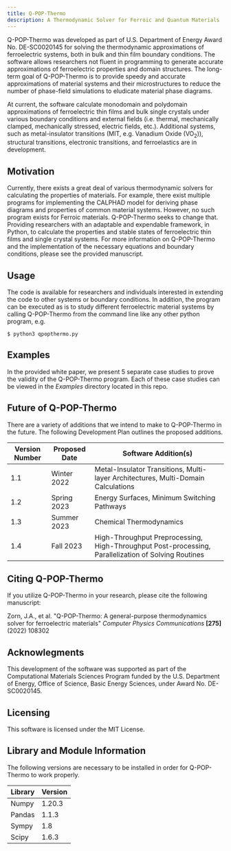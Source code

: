 ```yaml
---
title: Q-POP-Thermo
description: A Thermodynamic Solver for Ferroic and Quantum Materials
---
```


Q-POP-Thermo was developed as part of U.S. Department of Energy Award No. DE-SC0020145 for solving the thermodynamic approximations of ferroelectric systems, both in bulk and thin film boundary conditions. The software allows researchers not fluent in programming to generate accurate approximations of ferroelectric properties and domain structures. The long-term goal of Q-POP-Thermo is to provide speedy and accurate approximations of material systems and their microstructures to reduce the number of phase-field simulations to eludicate material phase diagrams.

At current, the software calculate monodomain and polydomain approximations of ferroelectric thin films and bulk single crystals under various boundary conditions and external fields (i.e. thermal, mechanically clamped, mechanically stressed, electric fields, etc.). Additional systems, such as metal-insulator transitions (MIT, e.g. Vanadium Oxide (VO<sub>2</sub>)), structural transitions, electronic transitions, and ferroelastics are in development.

## Motivation
Currently, there exists a great deal of various thermodynamic solvers for calculating the properties of materials. For example, there exist multiple programs for implementing the CALPHAD model for deriving phase diagrams and properties of common material systems. However, no such program exists for Ferroic materials. Q-POP-Thermo seeks to change that. Providing researchers with an adaptable and expendable framework, in Python, to calculate the properties and stable states of ferroelectric thin films and single crystal systems. For more information on Q-POP-Thermo and the implementation of the necessary equations and boundary conditions, please see the provided manuscript. <!--For citation information please see [Citing Q-POP-Thermo](#Citing).-->

## Usage
The code is available for researchers and individuals interested in extending the code to other systems or boundary conditions. In addition, the program can be executed as is to study different ferroelectric material systems by calling Q-POP-Thermo from the command line like any other python program, e.g.

`$ python3 qpopthermo.py`

## Examples
In the provided white paper, we present 5 separate case studies to prove the validity of the Q-POP-Thermo program. Each of these case studies can be viewed in the *Examples* directory located in this repo.

## Future of Q-POP-Thermo
There are a variety of additions that we intend to make to Q-POP-Thermo in the future. The following Development Plan outlines the proposed additions.

| Version Number | Proposed Date | Software Addition(s) |
| ------ | ----- | ------ |
| 1.1  | Winter 2022 | Metal-Insulator Transitions, Multi-layer Architectures, Multi-Domain Calculations |
| 1.2  | Spring 2023   | Energy Surfaces, Minimum Switching Pathways |
| 1.3  | Summer 2023  | Chemical Thermodynamics |
| 1.4  | Fall 2023  | High-Throughput Preprocessing, High-Throughput Post-processing, Parallelization of Solving Routines |

## Citing Q-POP-Thermo
If you utilize Q-POP-Thermo in your research, please cite the following manuscript:

Zorn, J.A., et al. "Q-POP-Thermo: A general-purpose thermodynamics solver for ferroelectric materials" *Computer Physics Communications* **[275]** (2022) 108302

## Acknowlegments
This development of the software was supported as part of the Computational Materials Sciences Program funded by the U.S. Department of Energy, Office of Science, Basic Energy Sciences, under Award No. DE-SC0020145.

## Licensing
This software is licensed under the MIT License.

## Library and Module Information
The following versions are necessary to be installed in order for Q-POP-Thermo to work properly.

| Library | Version |
| ---- | ----- |
| Numpy | 1.20.3 |
| Pandas | 1.1.3 |
| Sympy | 1.8 |
| Scipy | 1.6.3 |


